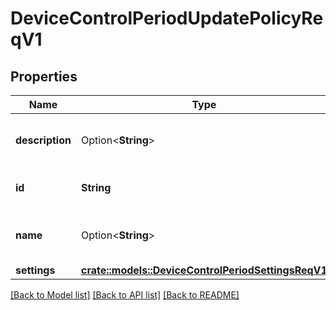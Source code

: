 # DeviceControlPeriodUpdatePolicyReqV1

## Properties

Name | Type | Description | Notes
------------ | ------------- | ------------- | -------------
**description** | Option<**String**> | The new description to assign to the policy | [optional]
**id** | **String** | The id of the policy to update |
**name** | Option<**String**> | The new name to assign to the policy | [optional]
**settings** | [**crate::models::DeviceControlPeriodSettingsReqV1**](device_control.SettingsReqV1.md) |  |

[[Back to Model list]](../README.md#documentation-for-models) [[Back to API list]](../README.md#documentation-for-api-endpoints) [[Back to README]](../README.md)
